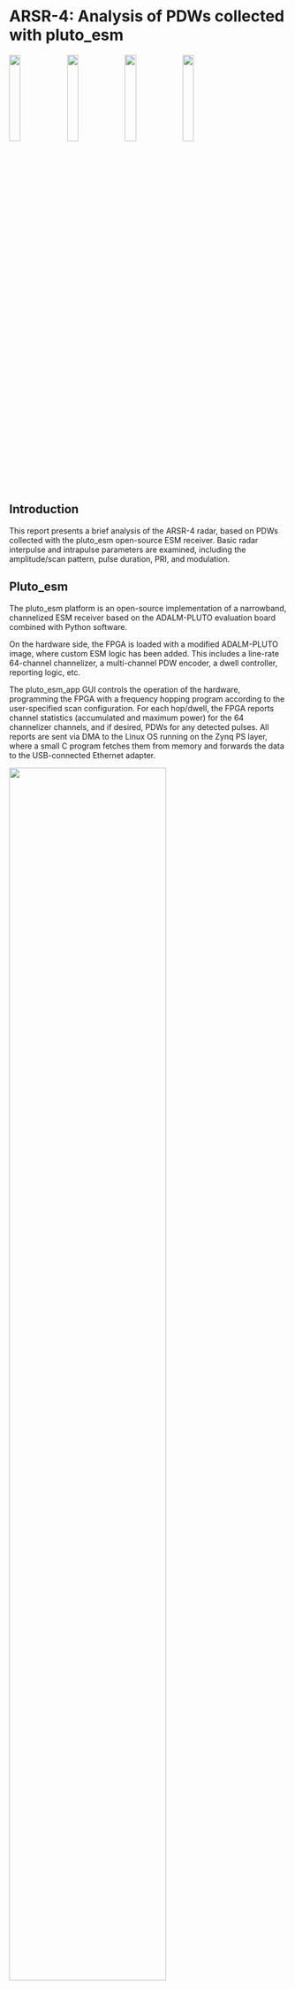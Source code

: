 # ARSR-4: Analysis of PDWs collected with pluto_esm
<img src="https://github.com/user-attachments/assets/87500873-1f59-4094-949e-ef7e03e506f0" width=20%>
<img src="https://github.com/user-attachments/assets/b6028ff0-afa0-477d-b4ee-cabb6d7d1f61" width=20%>
<img src="https://github.com/user-attachments/assets/43c5481e-17f0-4b02-97e4-dc6e5a06f665" width=20%>
<img src="https://github.com/user-attachments/assets/e69f4263-4187-4631-bfbe-59684714dd6d" width=20%>

## Introduction
This report presents a brief analysis of the ARSR-4 radar, based on PDWs collected with the pluto_esm open-source ESM receiver. Basic radar interpulse and intrapulse parameters are examined, including the amplitude/scan pattern, pulse duration, PRI, and modulation.

## Pluto_esm
The pluto_esm platform is an open-source implementation of a narrowband, channelized ESM receiver based on the ADALM-PLUTO evaluation board combined with Python software. 

On the hardware side, the FPGA is loaded with a modified ADALM-PLUTO image, where custom ESM logic has been added. This includes a line-rate 64-channel channelizer, a multi-channel PDW encoder, a dwell controller, reporting logic, etc.

The pluto_esm_app GUI controls the operation of the hardware, programming the FPGA with a frequency hopping program according to the user-specified scan configuration. For each hop/dwell, the FPGA reports channel statistics (accumulated and maximum power) for the 64 channelizer channels, and if desired, PDWs for any detected pulses. All reports are sent via DMA to the Linux OS running on the Zynq PS layer, where a small C program fetches them from memory and forwards the data to the USB-connected Ethernet adapter.

<img src="https://github.com/user-attachments/assets/87617445-a41e-4e44-8132-8c5be44d5f16" width=75%>

### Pluto_esm specifications
| Parameter            | Value                      |
|----------------------|:-----------:               |
| Transceiver          | AD9363                     |
| Tuning range         | 70-6000 MHz                | 
| Instantaneous BW     | 56 MHz                     |
| FPGA                 | XC7Z010                    |
| Data link            | 100M Ethernet (emulated)   |
| Channelizer channel count   | 64                  |
| Channelizer spacing (~BW)   | 0.96 MHz            |
| Channelizer sampling freq   | 1.92 MHz            |

### Pluto_esm PDWs
PDWs are stored by pluto_esm_app in json format. An example is described below:
```{"time": [2024, 12, 18, 15, 58, 29, 2, 353, 0], "sec_frac": 0.6321597099304199,   # logging timestamp
  "data": {
    "msg_seq_num": 0,               # internal message sequence number
    "msg_type": 32,                 # internal message type
    "dwell_seq_num": 0,             # dwell sequence number
    "pulse_seq_num": 7,             # per-channel pulse sequence number
    "pulse_channel": 37,            # channelizer channel index
    "pulse_threshold": 8,           # current threshold
    "pulse_power_accum": 1292,      # pulse power (I^2 + Q^2) accumulator
    "pulse_duration": 69,           # pulse duration, in channelizer channel cycles (1.92 MHz)
    "pulse_frequency": 0,           # currently unused
    "pulse_start_time": 320421454,  # pulse TOA, in system clock cycles (245.76 MHz, 4x the ADC sampling frequency)
    "buffered_frame_index": 0,      # internal IQ capture index
    "buffered_frame_valid": 1,      # IQ capture valid flag
    "buffered_frame_data": [[1, -1], [0, -1], ... ],  # raw IQ data of the pulse: 8 samples before the trigger point, 40 samples after
    "channel_frequency": 1252.8,    # channelizer channel frequency
    "dwell_channel_entry": {        # channel statistics (spectrum analyzer)
      "index": 37,                    # channelizer channel index
      "accum": 236740,                # channel power accumulator (I^2 + Q^2)
      "max": 102                      # channel power max value for the current dwell
    },
    "dwell_threshold_shift": 3,     # automatic threshold control setting
    "modulation_data": {                      # modulation analysis performed by pluto_esm_app using the raw IQ data
      "modulation_type": "FM",                  # frequency modulation - only LFM currently supported
      "LFM_slope": -15918.92858875841,          # calculated LFM slope, Hz/us
      "LFM_r_squared": 0.634858617417082,       # R^2 - goodness of fit of the calculated slope
      "LFM_mean_residual": 54475.58927354079    # mean residual of the slope fit
    }
  }
}
```

## Collection setup
An ARSR-4
```
{
    "sim_mode": {"enable": 0, "filename": ""},
    "enable_recording": 0,
    "analysis_config": {
      "enable_pdw_recording": 1,
      "modulation_threshold": 0.25,
      "pulsed_emitter_search": {"expected_pulse_count": 0.1, "PW_range_scaling": [0.25, 1.25], "PRI_range_scaling": [0.75, 1.25]},
      "modulation_analysis": {"FM_threshold_residual": 0.05, "FM_threshold_r_squared": 0.5, "FM_threshold_slope": 1000, "FM_min_samples": 8}
    },
    "fast_lock_config": {"recalibration_interval": 600.0, "recalibration_pause": 2.0},
    "dwell_config": {"freq_start": 96.0, "freq_step": 48.0, "channel_step": 0.96},
    "scan_config": {
      "randomize_scan_order": 0,
      "include_freqs": [
          {"freq_range": [1250, 1255], "dwell_time": 0.31415926, "comment": "ARSR-4"},
          {"freq_range": [1334, 1338], "dwell_time": 0.31415926, "comment": "ARSR-4"}
      ],
      "exclude_freqs": []
    },
    "emitter_config": {
        "pulsed_emitters": [
            {"name": "ARSR-4",  "freq_range": [1200, 1400], "PW_range": [60, 90],     "PRI_range": [1500, 14000], "priority": 2, "threshold_dB": 9}
        ],
        "cw_emitters": []
    },
    "pluto_dma_reader_path": "../pluto_dma_reader/pluto_dma_reader",
    "pluto_credentials": {"username": "root", "password": "analog"},
    "graphics": {"fullscreen": 0, "noframe": 0}
}
```


![image](https://github.com/30N6/radar_analysis/blob/master/ARSR_4/analysis-20241218-155827-ARSR-4_fig_1.png)
![image](https://github.com/30N6/radar_analysis/blob/master/ARSR_4/analysis-20241218-155827-ARSR-4_fig_2.png)
![image](https://github.com/30N6/radar_analysis/blob/master/ARSR_4/analysis-20241218-155827-ARSR-4_fig_3.png)
![image](https://github.com/30N6/radar_analysis/blob/master/ARSR_4/analysis-20241218-155827-ARSR-4_fig_3_detail.png)
![image](https://github.com/30N6/radar_analysis/blob/master/ARSR_4/analysis-20241218-155827-ARSR-4_fig_4.png)
![image](https://github.com/30N6/radar_analysis/blob/master/ARSR_4/analysis-20241218-155827-ARSR-4_fig_5.png)
![image](https://github.com/30N6/radar_analysis/blob/master/ARSR_4/analysis-20241218-155827-ARSR-4_fig_9.png)
![image](https://github.com/30N6/radar_analysis/blob/master/ARSR_4/analysis-20241218-155827-ARSR-4_fig_10.png)
![image](https://github.com/30N6/radar_analysis/blob/master/ARSR_4/analysis-20241218-155827-ARSR-4_fig_11.png)
![image](https://github.com/30N6/radar_analysis/blob/master/ARSR_4/analysis-20241218-155827-ARSR-4_fig_21.png)
![image](https://github.com/30N6/radar_analysis/blob/master/ARSR_4/analysis-20241218-155827-ARSR-4_fig_22.png)

```
PRI clustering, freq=1336.32:
   1: median: 1957.29  N: 3272
   3: median: 3336.98  N:13396
   5: median: 4203.65  N: 3628
   6: median: 4901.56  N: 3557
   8: median: 2382.29  N: 3206
   9: median: 3604.17  N: 3577
  11: median: 2839.58  N: 3240
  12: median: 4540.10  N: 3562
  13: median: 3891.15  N: 3605

Stagger pattern from raster, freq=1336.32:
   1: PRI: 3337.03 us   PRF: 299.67 Hz
   2: PRI: 2382.05 us   PRF: 419.81 Hz
   3: PRI: 3891.40 us   PRF: 256.98 Hz
   4: PRI: 4203.45 us   PRF: 237.90 Hz
   5: PRI: 3336.61 us   PRF: 299.71 Hz
   6: PRI: 2839.61 us   PRF: 352.16 Hz
   7: PRI: 3336.90 us   PRF: 299.68 Hz
   8: PRI: 4901.66 us   PRF: 204.01 Hz
   9: PRI: 3337.08 us   PRF: 299.66 Hz
  10: PRI: 1956.84 us   PRF: 511.03 Hz
  11: PRI: 3604.05 us   PRF: 277.47 Hz
  12: PRI: 4540.30 us   PRF: 220.25 Hz
```

```
>> modulation_analysis
SNR > 30.0 dB:
example [1]: normr= 2520.4  r_squared=0.983  snr= 43.4  44.2 -- slope: -20161.6
example [2]: normr= 3935.3  r_squared=0.957  snr= 58.5  77.3 -- slope: -19892.0
example [3]: normr= 3070.1  r_squared=0.974  snr= 88.3  61.2 -- slope: -20111.7
example [4]: normr= 3922.7  r_squared=0.957  snr=114.5 130.0 -- slope: -19827.4
Hardware detection summary: num_pulses=1920  num_detected_FM=1920 (100.0%)  mean_r_squared=0.972 mean_slope=-20307.1 mean_residual=10699.4

SNR < 15.0 dB:
example [1]: normr= 6955.5  r_squared=0.860  snr=  3.2   3.4 -- slope: -18337.1
example [2]: normr= 8001.2  r_squared=0.802  snr=  2.4   1.4 -- slope: -17179.3
example [3]: normr= 8647.9  r_squared=0.841  snr=  2.6   8.0 -- slope: -21209.2
example [4]: normr=12752.5  r_squared=0.707  snr=  1.5   4.2 -- slope: -21109.1
Hardware detection summary: num_pulses=4106  num_detected_FM=4105 (100.0%)  mean_r_squared=0.806 mean_slope=-19975.4 mean_residual=44907.4
```
